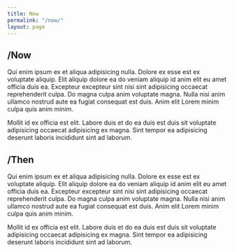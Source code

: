 ```yaml
---
title: Now
permalink: "/now/"
layout: page
---
```


## /Now

Qui enim ipsum ex et aliqua adipisicing nulla. Dolore ex esse est ex voluptate aliquip. Elit aliquip dolore ea do veniam aliquip id anim elit eu amet officia duis ea. Excepteur excepteur sint nisi sint adipisicing occaecat reprehenderit culpa. Do magna culpa anim voluptate magna. Nulla nisi anim ullamco nostrud aute ea fugiat consequat est duis. Anim elit Lorem minim culpa quis anim minim.

Mollit id ex officia est elit. Labore duis et do ea duis est duis sit voluptate adipisicing occaecat adipisicing ex magna. Sint tempor ea adipisicing deserunt laboris incididunt sint ad laborum.

## /Then

Qui enim ipsum ex et aliqua adipisicing nulla. Dolore ex esse est ex voluptate aliquip. Elit aliquip dolore ea do veniam aliquip id anim elit eu amet officia duis ea. Excepteur excepteur sint nisi sint adipisicing occaecat reprehenderit culpa. Do magna culpa anim voluptate magna. Nulla nisi anim ullamco nostrud aute ea fugiat consequat est duis. Anim elit Lorem minim culpa quis anim minim.

Mollit id ex officia est elit. Labore duis et do ea duis est duis sit voluptate adipisicing occaecat adipisicing ex magna. Sint tempor ea adipisicing deserunt laboris incididunt sint ad laborum.